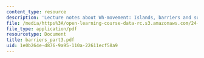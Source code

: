 ```yaml
---
content_type: resource
description: 'Lecture notes about Wh-movement: Islands, barriers and successive-cyclicity.'
file: /media/https%3A/open-learning-course-data-rc.s3.amazonaws.com/24-952-advanced-syntax-spring-2007/1e0b264ed8769a95110a22611ecf58a9_barriers_part3.pdf
file_type: application/pdf
resourcetype: Document
title: barriers_part3.pdf
uid: 1e0b264e-d876-9a95-110a-22611ecf58a9
---
```

